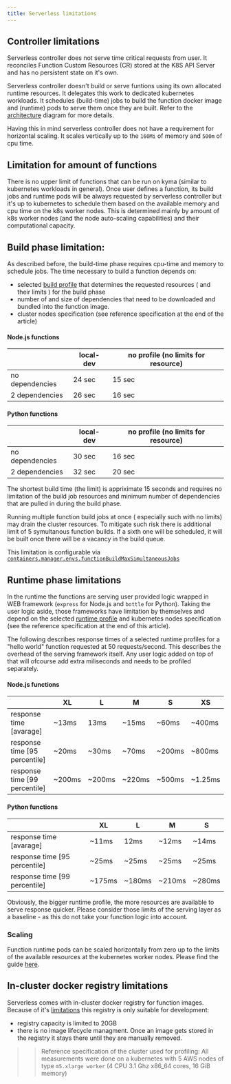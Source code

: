```yaml
---
title: Serverless limitations
---
```


## Controller limitations
Serverless controller does not serve time critical requests from user.
It reconciles Function Custom Resources (CR) stored at the K8S API Server and has no persistent state on it's own.

Serverless controller doesn't build or serve funtions using its own allocated runtime resources. It delegates this work to dedicated kubernetes workloads. It schedules (build-time)  jobs to build the function docker image and (runtime) pods to serve them once they are built. 
Refer to the [architecture](../../../05-technical-reference/00-architecture/svls-01-architecture.md) diagram for more details.

Having this in mind serverless controller does not have a requirement for horizontal scaling.
It scales vertically up to the `160Mi` of memory and `500m` of cpu time.

## Limitation for amount of functions
There is no upper limit of functions that can be run on kyma (similar to kubernetes workloads in general). Once user defines a function, its build jobs and runtime pods will be always requested by serverless controller but it's up to kubernetes to schedule them based on the available memory and cpu time on the k8s worker nodes. This is determined mainly by amount of k8s worker nodes (and the node auto-scaling capabilities) and  their computational capacity.

## Build phase limitation:
As described before, the build-time phase requires cpu-time and memory to schedule jobs.
The time necessary to build a function depends on:
 - selected [build profile](../../../05-technical-reference/svls-09-available-presets.md#build-jobs-resources) that determines the requested resources ( and their limits ) for the build phase 
 - number of and size of dependencies that need to be downloaded and bundled into the function image.
 - cluster nodes specification (see reference specification at the end of the article)

#### Node.js functions

|                 | local-dev | no profile (no limits for resource) |
|-----------------|-----------|-------------------------------------|
| no dependencies | 24 sec    | 15 sec                              |
| 2 dependencies  | 26 sec    | 16 sec                              |


#### Python functions

|                 | local-dev | no profile (no limits for resource) |
|-----------------|-----------|-------------------------------------|
| no dependencies | 30 sec    | 16 sec                              |
| 2 dependencies  | 32 sec    | 20 sec                              |

The shortest build time (the limit) is appriximate 15 seconds and requires no limitation of the build job resources and minimum number of dependencies that are pulled in during the build phase.

Running multiple function build jobs at once ( especially such with no limits) may drain the cluster resources. To mitigate such risk there is additional limit of 5 symultanous function builds. If a sixth one will be scheduled, it will be built once there will be a vacancy in the build queue.

This limitation is configurable via [`containers.manager.envs.functionBuildMaxSimultaneousJobs`](../../../05-technical-reference/00-configuration-parameters/svls-01-serverless-chart.md#configurable-parameters) 


## Runtime phase limitations
In the runtime the functions are serving user provided logic wrapped in WEB framework (`express` for Node.js and `bottle` for Python). Taking the user logic aside, those frameworks have limitation by themselves and depend on the selected [runtime profile](../../../05-technical-reference/svls-09-available-presets.md#functions-resources) and kubernetes nodes specification (see the reference specification at the end of this article).

The following describes response times of a selected runtime profiles for a "hello world" function requested at 50 requests/second. This describes the overhead of the serving framework itself. Any user logic added on top of that will ofcourse add extra miliseconds and needs to be profiled separately.

#### Node.js functions

|                               | XL     | L      | M      | S      | XS      |
|-------------------------------|--------|--------|--------|--------|---------|
| response time [avarage]       | ~13ms  | 13ms   | ~15ms  | ~60ms  | ~400ms  |
| response time [95 percentile] | ~20ms  | ~30ms  | ~70ms  | ~200ms | ~800ms  |
| response time [99 percentile] | ~200ms | ~200ms | ~220ms | ~500ms | ~1.25ms |

#### Python functions

|                               | XL     | L      | M      | S      |
|-------------------------------|--------|--------|--------|--------|
| response time [avarage]       | ~11ms  | 12ms   | ~12ms  | ~14ms  |
| response time [95 percentile] | ~25ms  | ~25ms  | ~25ms  | ~25ms  |
| response time [99 percentile] | ~175ms | ~180ms | ~210ms | ~280ms |


Obviously, the bigger runtime profile, the more resources are available to serve response quicker. Please consider those limits of the serving layer as a baseline - as this do not take your function logic into account.


### Scaling

Function runtime pods can be scaled horizontally from zero up to the limits of the available resources at the kubernetes worker nodes.
Please find the guide [here](../../../03-tutorials/00-serverless/svls-15-use-external-scalers.md).

## In-cluster docker registry limitations

Serverless comes with in-cluster docker registry for function images.
Because of it's [limitations](../../main-areas/serverless/svls-03-container-registries.md) this registry is only suitable for development:
 - registry capacity is limited to 20GB
 - there is no image lifecycle managment. Once an image gets stored in the registry it stays there until they are manually removed.

 >> Reference specification of the cluster used for profiling: 
 All measurements were done on a kubernetes with 5 AWS nodes of type `m5.xlarge worker` (4 CPU 3.1 Ghz x86_64 cores, 16 GiB memory) 